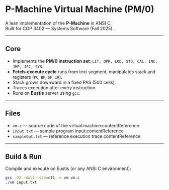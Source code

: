 # P-Machine Virtual Machine (PM/0)

A lean implementation of the **P-Machine** in ANSI C.  
Built for COP 3402 — Systems Software (Fall 2025).

---

## Core
- Implements the **PM/0 instruction set**: `LIT, OPR, LOD, STO, CAL, INC, JMP, JPC, SYS`.
- **Fetch–execute cycle** runs from text segment, manipulates stack and registers (`PC`, `BP`, `SP`, `IR`).
- Stack grows downward in a fixed PAS (500 cells).
- Traces execution after every instruction.  
- Runs on **Eustis** server using `gcc`.

---

## Files
- `vm.c` — source code of the virtual machine:contentReference
- `input.txt` — sample program input:contentReference 
- `sampleOut.txt` — reference execution trace:contentReference  

---

## Build & Run
Compile and execute on Eustis (or any ANSI C environment):

```bash
gcc -O2 -Wall -std=c11 -o vm vm.c
./vm input.txt
